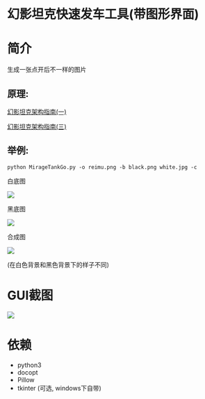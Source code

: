 # 幻影坦克快速发车工具(带图形界面)

# 简介

生成一张点开后不一样的图片

## 原理:

[幻影坦克架构指南(一)](https://zhuanlan.zhihu.com/p/31164700)

[幻影坦克架构指南(三)](https://zhuanlan.zhihu.com/p/32532733)


## 举例:

    python MirageTankGo.py -o reimu.png -b black.png white.jpg -c

白底图

![](https://github.com/YinTianliang/MirageTankGo/blob/master/white.jpg)


黑底图

![](https://github.com/YinTianliang/MirageTankGo/blob/master/black.jpg)


合成图

![](https://github.com/YinTianliang/MirageTankGo/blob/master/reimu.png)

(在白色背景和黑色背景下的样子不同)

# GUI截图
![](https://github.com/YinTianliang/MirageTankGo/blob/master/screenshot.jpg)

# 依赖
+ python3
+ docopt
+ Pillow
+ tkinter (可选, windows下自带)
